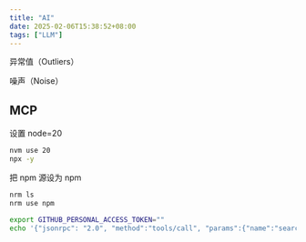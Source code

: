 ```yaml
---
title: "AI"
date: 2025-02-06T15:38:52+08:00
tags: ["LLM"]
---
```


异常值（Outliers）

噪声（Noise）

## MCP

设置 node=20

```bash
nvm use 20
npx -y
```

把 npm 源设为 npm

```bash
nrm ls
nrm use npm
```

```bash
export GITHUB_PERSONAL_ACCESS_TOKEN=""
echo '{"jsonrpc": "2.0", "method":"tools/call", "params":{"name":"search_repositories", "arguments": { "query": "user:huing" }}, "id": 123}' | npx -y @modelcontextprotocol/server-github
```
